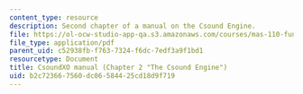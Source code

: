 ```yaml
---
content_type: resource
description: Second chapter of a manual on the Csound Engine.
file: https://ol-ocw-studio-app-qa.s3.amazonaws.com/courses/mas-110-fundamentals-of-computational-media-design-fall-2008/b2c723667560dc06584425cd18d9f719_csoundxo_manual.pdf
file_type: application/pdf
parent_uid: c52938fb-f763-7324-f6dc-7edf3a9f1bd1
resourcetype: Document
title: CsoundXO manual (Chapter 2 "The Csound Engine")
uid: b2c72366-7560-dc06-5844-25cd18d9f719
---
```

